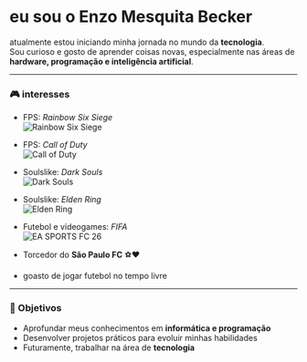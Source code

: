 # eu sou o Enzo Mesquita Becker  

atualmente estou iniciando minha jornada no mundo da **tecnologia**.  
Sou curioso e gosto de aprender coisas novas, especialmente nas áreas de **hardware, programação e inteligência artificial**.  

---

### 🎮 interesses  

- FPS: *Rainbow Six Siege*  
  ![Rainbow Six Siege](https://upload.wikimedia.org/wikipedia/en/2/2c/Rainbow_Six_Siege.jpg)  

- FPS: *Call of Duty*  
  ![Call of Duty](https://upload.wikimedia.org/wikipedia/en/6/65/Call_of_Duty_MWII_cover_art.jpg)  

- Soulslike: *Dark Souls*  
  ![Dark Souls](https://upload.wikimedia.org/wikipedia/en/8/8d/Dark_Souls_Cover_Art.jpg)  

- Soulslike: *Elden Ring*  
  ![Elden Ring](https://upload.wikimedia.org/wikipedia/en/b/b9/Elden_Ring_Box_art.jpg)  

- Futebol e videogames: *FIFA*  
   ![EA SPORTS FC 26](https://via.placeholder.com/300 "EA SPORTS FC 26")
  
- Torcedor do **São Paulo FC** ⚽❤️  
 
- goasto de jogar  futebol no tempo livre   

---

### 🚀 Objetivos  
- Aprofundar meus conhecimentos em **informática e programação**  
- Desenvolver projetos práticos para evoluir minhas habilidades  
- Futuramente, trabalhar na área de **tecnologia**  

